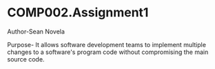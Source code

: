 # COMP002.Assignment1
Author-Sean Novela

Purpose- It allows software development teams to implement multiple changes to a software's program code without compromising the main source code.
